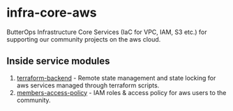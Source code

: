 # infra-core-aws

ButterOps Infrastructure Core Services (IaC for VPC, IAM, S3 etc.) for supporting our community projects on the aws cloud.

## Inside service modules

1. [terraform-backend](./terraform-backend/README.md) - Remote state management and state locking for aws services managed through terraform scripts.
2. [members-access-policy](./members-access-policy/README.md) - IAM roles & access policy for aws users to the community.
